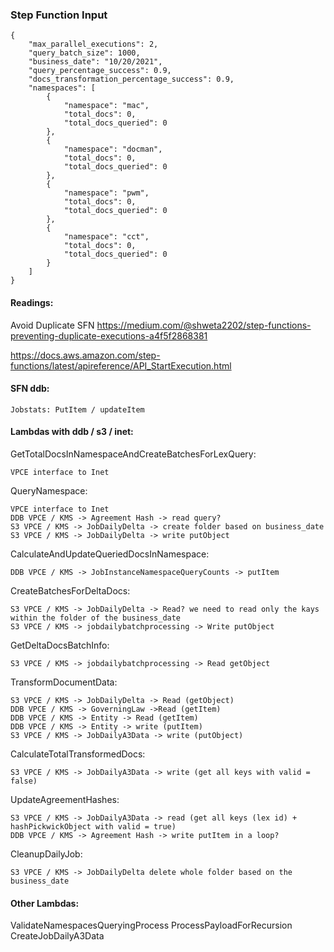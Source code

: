 ### Step Function Input

    {
        "max_parallel_executions": 2,
        "query_batch_size": 1000,
        "business_date": "10/20/2021",
        "query_percentage_success": 0.9,
        "docs_transformation_percentage_success": 0.9,
        "namespaces": [
            {
                "namespace": "mac",
                "total_docs": 0,
                "total_docs_queried": 0
            },
            {
                "namespace": "docman",
                "total_docs": 0,
                "total_docs_queried": 0    
            },
            {
                "namespace": "pwm",
                "total_docs": 0,
                "total_docs_queried": 0    
            },
            {
                "namespace": "cct",
                "total_docs": 0,
                "total_docs_queried": 0
            }
        ]
    }


#### Readings:

Avoid Duplicate SFN
https://medium.com/@shweta2202/step-functions-preventing-duplicate-executions-a4f5f2868381

https://docs.aws.amazon.com/step-functions/latest/apireference/API_StartExecution.html

#### SFN ddb:

    Jobstats: PutItem / updateItem

#### Lambdas with ddb / s3 / inet:
GetTotalDocsInNamespaceAndCreateBatchesForLexQuery:

    VPCE interface to Inet

QueryNamespace:
    
    VPCE interface to Inet
    DDB VPCE / KMS -> Agreement Hash -> read query?
    S3 VPCE / KMS -> JobDailyDelta -> create folder based on business_date
    S3 VPCE / KMS -> JobDailyDelta -> write putObject

CalculateAndUpdateQueriedDocsInNamespace:

    DDB VPCE / KMS -> JobInstanceNamespaceQueryCounts -> putItem

CreateBatchesForDeltaDocs:

    S3 VPCE / KMS -> JobDailyDelta -> Read? we need to read only the kays within the folder of the business_date
    S3 VPCE / KMS -> jobdailybatchprocessing -> Write putObject

GetDeltaDocsBatchInfo:
    
    S3 VPCE / KMS -> jobdailybatchprocessing -> Read getObject

TransformDocumentData:

    S3 VPCE / KMS -> JobDailyDelta -> Read (getObject)
    DDB VPCE / KMS -> GoverningLaw ->Read (getItem)
    DDB VPCE / KMS -> Entity -> Read (getItem)
    DDB VPCE / KMS -> Entity -> write (putItem)
    S3 VPCE / KMS -> JobDailyA3Data -> write (putObject)

CalculateTotalTransformedDocs: 
    
    S3 VPCE / KMS -> JobDailyA3Data -> write (get all keys with valid = false)

UpdateAgreementHashes: 

    S3 VPCE / KMS -> JobDailyA3Data -> read (get all keys (lex id) + hashPickwickObject with valid = true)
    DDB VPCE / KMS -> Agreement Hash -> write putItem in a loop?

CleanupDailyJob:

    S3 VPCE / KMS -> JobDailyDelta delete whole folder based on the business_date

#### Other Lambdas:
ValidateNamespacesQueryingProcess
ProcessPayloadForRecursion
CreateJobDailyA3Data
